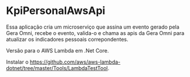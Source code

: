# KpiPersonalAwsApi

Essa aplicação cria um microserviço que assina um evento gerado pela Gera Omni, recebe o evento, valida-o e chama as apis da Gera Omni para atualizar os indicadores pessoais correpondentes.

Versão para o AWS Lambda em .Net Core.

Instalar o https://github.com/aws/aws-lambda-dotnet/tree/master/Tools/LambdaTestTool.
